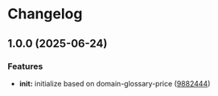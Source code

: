 # Changelog

## 1.0.0 (2025-06-24)


### Features

* **init:** initialize based on domain-glossary-price ([9882444](https://github.com/ehmpathy/number-fns/commit/98824440fbea157fd976a47b4c6ec6bba92166c9))
